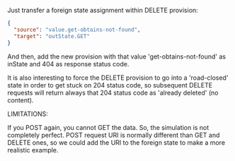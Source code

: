 Just transfer a foreign state assignment within DELETE provision:

```json
{
  "source": "value.get-obtains-not-found",
  "target": "outState.GET"
}
```

And then, add the new provision with that value 'get-obtains-not-found' as inState and 404 as response status code.

It is also interesting to force the DELETE provision to go into a 'road-closed' state in order to get stuck on 204 status code, so subsequent DELETE requests will return always that 204 status code as 'already deleted' (no content).

LIMITATIONS:

If you POST again, you cannot GET the data. So, the simulation is not completely perfect.
POST request URI is normally different than GET and DELETE ones, so we could add the URI to the foreign state to make a more realistic example.
